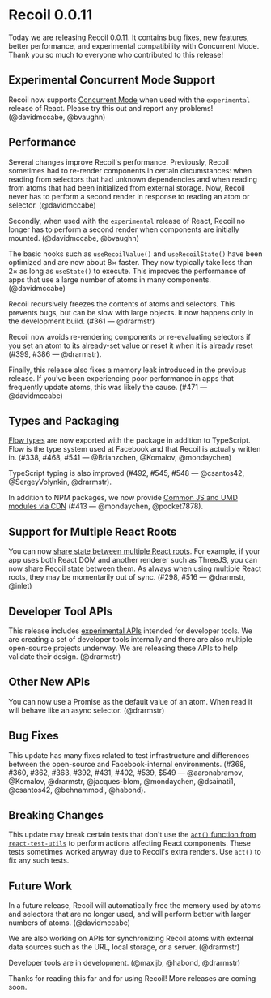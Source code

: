# Recoil 0.0.11

Today we are releasing Recoil 0.0.11. It contains bug fixes, new features, better performance, and experimental compatibility with Concurrent Mode. Thank you so much to everyone who contributed to this release!

## Experimental Concurrent Mode Support

Recoil now supports [Concurrent Mode](https://reactjs.org/docs/concurrent-mode-intro.html) when used with the `experimental` release of React. Please try this out and report any problems! (@davidmccabe, @bvaughn)

## Performance

Several changes improve Recoil's performance. Previously, Recoil sometimes had to re-render components in certain circumstances: when reading from selectors that had unknown dependencies and when reading from atoms that had been initialized from external storage. Now, Recoil never has to perform a second render in response to reading an atom or selector. (@davidmccabe)

Secondly, when used with the `experimental` release of React, Recoil no longer has to perform a second render when components are initially mounted. (@davidmccabe, @bvaughn)

The basic hooks such as `useRecoilValue()` and `useRecoilState()` have been optimized and are now about 8&#215; faster. They now typically take less than 2&#215; as long as `useState()` to execute. This improves the performance of apps that use a large number of atoms in many components. (@davidmccabe)

Recoil recursively freezes the contents of atoms and selectors. This prevents bugs, but can be slow with large objects. It now happens only in the development build. (#361 &#8212; @drarmstr)

Recoil now avoids re-rendering components or re-evaluating selectors if you set an atom to its already-set value or reset it when it is already reset (#399, #386 &#8212; @drarmstr).

Finally, this release also fixes a memory leak introduced in the previous release. If you've been experiencing poor performance in apps that frequently update atoms, this was likely the cause. (#471 &#8212; @davidmccabe)

## Types and Packaging

[Flow types](https://flow.org/) are now exported with the package in addition to TypeScript. Flow is the type system used at Facebook and that Recoil is actually written in. (#338, #468, #541 &#8212; @Brianzchen, @Komalov, @mondaychen)

TypeScript typing is also improved (#492, #545, #548 &#8212; @csantos42, @SergeyVolynkin, @drarmstr).

In addition to NPM packages, we now provide [Common JS and UMD modules via CDN](/docs/introduction/installation#cdn) (#413 &#8212; @mondaychen, @pocket7878).

## Support for Multiple React Roots

You can now [share state between multiple React roots](/docs/api-reference/core/useRecoilBridgeAcrossReactRoots).  For example, if your app uses both React DOM and another renderer such as ThreeJS, you can now share Recoil state between them. As always when using multiple React roots, they may be momentarily out of sync. (#298, #516 &#8212; @drarmstr, @inlet)

## Developer Tool APIs

This release includes [experimental APIs](/docs/api-reference/core/Snapshot#developer-tools) intended for developer tools. We are creating a set of developer tools internally and there are also multiple open-source projects underway. We are releasing these APIs to help validate their design. (@drarmstr)

## Other New APIs

You can now use a Promise as the default value of an atom. When read it will behave like an async selector. (@drarmstr)

## Bug Fixes

This update has many fixes related to test infrastructure and differences between the open-source and Facebook-internal environments. (#368, #360, #362, #363, #392, #431, #402, #539, $549 &#8212; @aaronabramov, @Komalov, @drarmstr, @jacques-blom, @mondaychen, @dsainati1, @csantos42, @behnammodi, @habond).

## Breaking Changes

This update may break certain tests that don't use the [`act()` function from `react-test-utils`](https://reactjs.org/docs/test-utils.html#act) to perform actions affecting React components. These tests sometimes worked anyway due to Recoil's extra renders. Use `act()` to fix any such tests.

## Future Work

In a future release, Recoil will automatically free the memory used by atoms and selectors that are no longer used, and will perform better with larger numbers of atoms. (@davidmccabe)

We are also working on APIs for synchronizing Recoil atoms with external data sources such as the URL, local storage, or a server. (@drarmstr)

Developer tools are in development. (@maxijb, @habond, @drarmstr)

Thanks for reading this far and for using Recoil! More releases are coming soon.
